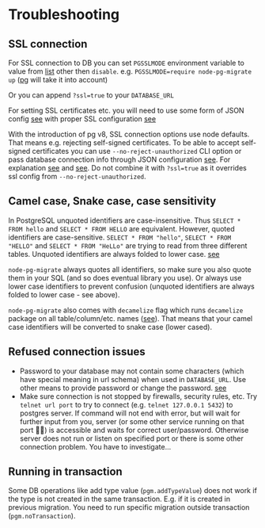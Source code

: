 # Troubleshooting

## SSL connection

For SSL connection to DB you can set `PGSSLMODE` environment variable to value from [list](https://www.postgresql.org/docs/current/static/libpq-connect.html#LIBPQ-CONNECT-SSLMODE) other then `disable`.
e.g. `PGSSLMODE=require node-pg-migrate up` ([pg](https://github.com/brianc/node-postgres/blob/master/CHANGELOG.md#v260) will take it into account)

Or you can append `?ssl=true` to your `DATABASE_URL`

For setting SSL certificates etc. you will need to use some form of JSON config [see](cli.md)
with proper SSL configuration [see](https://node-postgres.com/features/ssl)

With the introduction of pg v8, SSL connection options use node defaults. That means e.g. rejecting self-signed
certificates. To be able to accept self-signed certificates you can use `--no-reject-unauthorized` CLI option
or pass database connection info through JSON configuration [see](cli.md).
For explanation [see](https://node-postgres.com/announcements#2020-02-25) and [see](https://github.com/brianc/node-postgres/issues/2009).
Do not combine it with `?ssl=true` as it overrides ssl config from `--no-reject-unauthorized`.

## Camel case, Snake case, case sensitivity

In PostgreSQL unquoted identifiers are case-insensitive. Thus `SELECT * FROM hello` and `SELECT * FROM HELLO` are equivalent.
However, quoted identifiers are case-sensitive. `SELECT * FROM "hello"`, `SELECT * FROM "HELLO"` and `SELECT * FROM "HeLLo"`
are trying to read from three different tables.
Unquoted identifiers are always folded to lower case.
[see](https://www.postgresql.org/docs/current/sql-syntax-lexical.html#SQL-SYNTAX-IDENTIFIERS)

`node-pg-migrate` always quotes all identifiers, so make sure you also quote them in your SQL (and so does eventual library you use).
Or always use lower case identifiers to prevent confusion (unquoted identifiers are always folded to lower case - see above).

`node-pg-migrate` also comes with `decamelize` flag which runs `decamelize` package on all table/column/etc. names ([see](cli.md#configuration)). That means that your camel case identifiers will be converted to snake case (lower cased).

## Refused connection issues

- Password to your database may not contain some characters (which have special meaning in url schema) when used in `DATABASE_URL`.
  Use other means to provide password or change the password. [see](https://github.com/salsita/node-pg-migrate/issues/439)
- Make sure connection is not stopped by firewalls, security rules, etc.
  Try `telnet url port` to try to connect (e.g. `telnet 127.0.0.1 5432`) to postgres server.
  If command will not end with error, but will wait for further input from you, server (or some other service running on that port :man_shrugging:) is accessible and waits for correct user/password.
  Otherwise server does not run or listen on specified port or there is some other connection problem. You have to investigate...

## Running in transaction

Some DB operations like add type value (`pgm.addTypeValue`) does not work if the type is not created in the same
transaction. E.g. if it is created in previous migration. You need to run specific migration outside transaction
(`pgm.noTransaction`).
